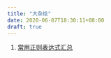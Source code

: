 ```yaml
---
title: "大杂烩"
date: 2020-06-07T18:30:11+08:00
draft: true
---
```


1. [常用正则表达式汇总](/post/Other/regexp)